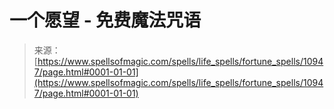 <!--yml

分类：未分类

日期：2024-06-12 18:47:53

-->

# 一个愿望 - 免费魔法咒语

> 来源：[https://www.spellsofmagic.com/spells/life_spells/fortune_spells/10947/page.html#0001-01-01](https://www.spellsofmagic.com/spells/life_spells/fortune_spells/10947/page.html#0001-01-01)
